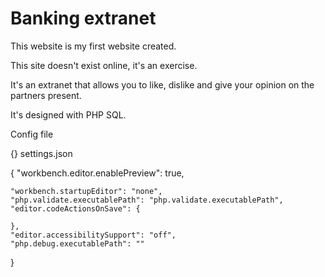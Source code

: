 # Banking extranet

This website is my first website created.

This site doesn't exist online, it's an exercise.

It's an extranet that allows you to like, dislike and give your opinion on the partners present.

It's designed with PHP SQL.

Config file

{} settings.json

{
    "workbench.editor.enablePreview": true,

    "workbench.startupEditor": "none",
    "php.validate.executablePath": "php.validate.executablePath",
    "editor.codeActionsOnSave": {
    
    },
    "editor.accessibilitySupport": "off",
    "php.debug.executablePath": ""
}